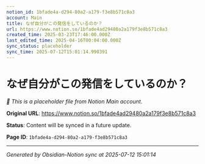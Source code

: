 ```yaml
---
notion_id: 1bfade4a-d294-80a2-a179-f3e8b571c8a3
account: Main
title: なぜ自分がこの発信をしているのか？
url: https://www.notion.so/1bfade4ad29480a2a179f3e8b571c8a3
created_time: 2025-03-23T17:46:00.000Z
last_edited_time: 2025-04-16T00:04:00.000Z
sync_status: placeholder
sync_time: 2025-07-12T15:01:14.990391
---
```


# なぜ自分がこの発信をしているのか？

*🔄 This is a placeholder file from Notion Main account.*

**Original URL**: https://www.notion.so/1bfade4ad29480a2a179f3e8b571c8a3

**Status**: Content will be synced in a future update.

**Page ID**: `1bfade4a-d294-80a2-a179-f3e8b571c8a3`

---

*Generated by Obsidian-Notion sync at 2025-07-12 15:01:14*
